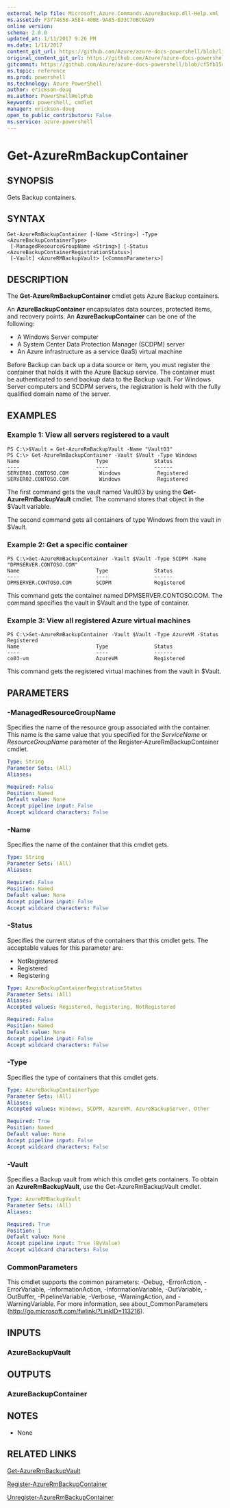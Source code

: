 ```yaml
---
external help file: Microsoft.Azure.Commands.AzureBackup.dll-Help.xml
ms.assetid: F3774658-A5E4-40BE-9A85-B33C70BC0A09
online version: 
schema: 2.0.0
updated_at: 1/11/2017 9:26 PM
ms.date: 1/11/2017
content_git_url: https://github.com/Azure/azure-docs-powershell/blob/live/azureps-cmdlets-docs/ResourceManager/AzureRM.Backup/v2.4.0/Get-AzureRmBackupContainer.md
original_content_git_url: https://github.com/Azure/azure-docs-powershell/blob/live/azureps-cmdlets-docs/ResourceManager/AzureRM.Backup/v2.4.0/Get-AzureRmBackupContainer.md
gitcommit: https://github.com/Azure/azure-docs-powershell/blob/cf5fb15dcd1fe2c86458f47e1a11dc88817021fc/azureps-cmdlets-docs/ResourceManager/AzureRM.Backup/v2.4.0/Get-AzureRmBackupContainer.md
ms.topic: reference
ms.prod: powershell
ms.technology: Azure PowerShell
author: erickson-doug
ms.author: PowerShellHelpPub
keywords: powershell, cmdlet
manager: erickson-doug
open_to_public_contributors: False
ms.service: azure-powershell
---
```


# Get-AzureRmBackupContainer

## SYNOPSIS
Gets Backup containers.

## SYNTAX

```
Get-AzureRmBackupContainer [-Name <String>] -Type <AzureBackupContainerType>
 [-ManagedResourceGroupName <String>] [-Status <AzureBackupContainerRegistrationStatus>]
 [-Vault] <AzureRMBackupVault> [<CommonParameters>]
```

## DESCRIPTION
The **Get-AzureRmBackupContainer** cmdlet gets Azure Backup containers.

An **AzureBackupContainer** encapsulates data sources, protected items, and recovery points.
An **AzureBackupContainer** can be one of the following: 

- A Windows Server computer
- A System Center Data Protection Manager (SCDPM) server 
- An Azure infrastructure as a service (IaaS) virtual machine

Before Backup can back up a data source or item, you must register the container that holds it with the Azure Backup service.
The container must be authenticated to send backup data to the Backup vault.
For Windows Server computers and SCDPM servers, the registration is held with the fully qualified domain name of the server.

## EXAMPLES

### Example 1: View all servers registered to a vault
```
PS C:\>$Vault = Get-AzureRmBackupVault -Name "Vault03"
PS C:\> Get-AzureRmBackupContainer -Vault $Vault -Type Windows
Name                         Type               Status
----                         ----               ------
SERVER01.CONTOSO.COM          Windows            Registered
SERVER02.CONTOSO.COM          Windows            Registered
```

The first command gets the vault named Vault03 by using the **Get-AzureRmBackupVault** cmdlet.
The command stores that object in the $Vault variable.

The second command gets all containers of type Windows from the vault in $Vault.

### Example 2: Get a specific container
```
PS C:\>Get-AzureRmBackupContainer -Vault $Vault -Type SCDPM -Name "DPMSERVER.CONTOSO.COM"
Name                         Type               Status
----                         ----               ------
DPMSERVER.CONTOSO.COM        SCDPM              Registered
```

This command gets the container named DPMSERVER.CONTOSO.COM.
The command specifies the vault in $Vault and the type of container.

### Example 3: View all registered Azure virtual machines
```
PS C:\>Get-AzureRmBackupContainer -Vault $Vault -Type AzureVM -Status Registered 
Name                         Type               Status
----                         ----               ------
co03-vm                      AzureVM            Registered
```

This command gets the registered virtual machines from the vault in $Vault.

## PARAMETERS

### -ManagedResourceGroupName
Specifies the name of the resource group associated with the container.
This name is the same value that you specified for the *ServiceName* or *ResourceGroupName* parameter of the Register-AzureRmBackupContainer cmdlet.

```yaml
Type: String
Parameter Sets: (All)
Aliases: 

Required: False
Position: Named
Default value: None
Accept pipeline input: False
Accept wildcard characters: False
```

### -Name
Specifies the name of the container that this cmdlet gets.

```yaml
Type: String
Parameter Sets: (All)
Aliases: 

Required: False
Position: Named
Default value: None
Accept pipeline input: False
Accept wildcard characters: False
```

### -Status
Specifies the current status of the containers that this cmdlet gets.
The acceptable values for this parameter are:

- NotRegistered 
- Registered 
- Registering

```yaml
Type: AzureBackupContainerRegistrationStatus
Parameter Sets: (All)
Aliases: 
Accepted values: Registered, Registering, NotRegistered

Required: False
Position: Named
Default value: None
Accept pipeline input: False
Accept wildcard characters: False
```

### -Type
Specifies the type of containers that this cmdlet gets.

```yaml
Type: AzureBackupContainerType
Parameter Sets: (All)
Aliases: 
Accepted values: Windows, SCDPM, AzureVM, AzureBackupServer, Other

Required: True
Position: Named
Default value: None
Accept pipeline input: False
Accept wildcard characters: False
```

### -Vault
Specifies a Backup vault from which this cmdlet gets containers.
To obtain an **AzureRmBackupVault**, use the Get-AzureRmBackupVault cmdlet.

```yaml
Type: AzureRMBackupVault
Parameter Sets: (All)
Aliases: 

Required: True
Position: 1
Default value: None
Accept pipeline input: True (ByValue)
Accept wildcard characters: False
```

### CommonParameters
This cmdlet supports the common parameters: -Debug, -ErrorAction, -ErrorVariable, -InformationAction, -InformationVariable, -OutVariable, -OutBuffer, -PipelineVariable, -Verbose, -WarningAction, and -WarningVariable. For more information, see about_CommonParameters (http://go.microsoft.com/fwlink/?LinkID=113216).

## INPUTS

### AzureBackupVault

## OUTPUTS

### AzureBackupContainer

## NOTES
* None

## RELATED LINKS

[Get-AzureRmBackupVault](xref:ResourceManager/AzureRM.Backup/v2.4.0/Get-AzureRmBackupVault.md)

[Register-AzureRmBackupContainer](xref:ResourceManager/AzureRM.Backup/v2.4.0/Register-AzureRmBackupContainer.md)

[Unregister-AzureRmBackupContainer](xref:ResourceManager/AzureRM.Backup/v2.4.0/Unregister-AzureRmBackupContainer.md)



